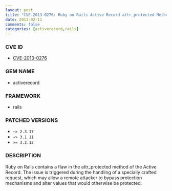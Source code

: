 ```yaml
---
layout: post
title: "CVE-2013-0276: Ruby on Rails Active Record attr_protected Method Bypass"
date: 2013-02-11
comments: false
categories: [activerecord,rails]
---
```


### CVE ID

* [CVE-2013-0276](http://direct.osvdb.org/show/osvdb/90072)

### GEM NAME

* activerecord

### FRAMEWORK

* rails

### PATCHED VERSIONS

* `~> 2.3.17`
* `~> 3.1.11`
* `>= 3.2.12`

### DESCRIPTION

Ruby on Rails contains a flaw in the attr_protected method of the
Active Record. The issue is triggered during the handling of a specially
crafted request, which may allow a remote attacker to bypass protection
mechanisms and alter values that would otherwise be protected.

